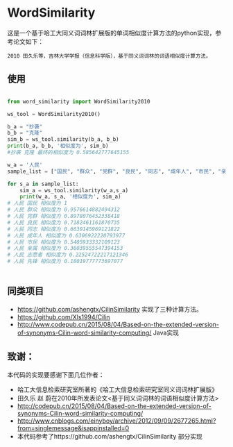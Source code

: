 # WordSimilarity

这是一个基于哈工大同义词词林扩展版的单词相似度计算方法的python实现，参考论文如下：

    2010 田久乐等，吉林大学学报（信息科学版），基于同义词词林的词语相似度计算方法。
    
    
## 使用

```python

from word_similarity import WordSimilarity2010

ws_tool = WordSimilarity2010()

b_a = "抄袭"
b_b = "克隆"
sim_b = ws_tool.similarity(b_a, b_b)
print(b_a, b_b, '相似度为', sim_b)
#抄袭 克隆 最终的相似度为 0.585642777645155

w_a = '人民'
sample_list = ["国民", "群众", "党群", "良民", "同志", "成年人", "市民", "亲属", "志愿者", "先锋" ]

for s_a in sample_list:
    sim_a = ws_tool.similarity(w_a,s_a)
    print(w_a, s_a, '相似度为', sim_a)
# 人民 国民 相似度为 1
# 人民 群众 相似度为 0.9576614882494312
# 人民 党群 相似度为 0.8978076452338418
# 人民 良民 相似度为 0.7182461161870735
# 人民 同志 相似度为 0.6630145969121822
# 人民 成年人 相似度为 0.6306922220793977
# 人民 市民 相似度为 0.5405933332109123
# 人民 亲属 相似度为 0.36039555547394153
# 人民 志愿者 相似度为 0.22524722217121346
# 人民 先锋 相似度为 0.18019777773697077
        
```


## 同类项目

* https://github.com/ashengtx/CilinSimilarity  实现了三种计算方法。
* https://github.com/Xls1994/Cilin  
* http://www.codepub.cn/2015/08/04/Based-on-the-extended-version-of-synonyms-Cilin-word-similarity-computing/  Java实现


## 致谢：

本代码的实现要感谢下面几位作者：
* 哈工大信息检索研究室所著的《哈工大信息检索研究室同义词词林扩展版》
* 田久乐  赵 蔚在2010年所发表论文<基于同义词词林的词语相似度计算方法>
* http://codepub.cn/2015/08/04/Based-on-the-extended-version-of-synonyms-Cilin-word-similarity-computing/
* http://www.cnblogs.com/einyboy/archive/2012/09/09/2677265.html?from=singlemessage&isappinstalled=0
* 本代码参考了https://github.com/ashengtx/CilinSimilarity 部分实现